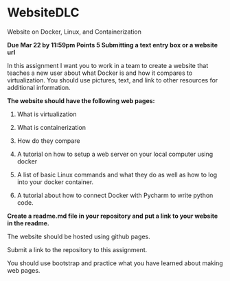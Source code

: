 # WebsiteDLC

Website on Docker, Linux, and Containerization

**Due Mar 22 by 11:59pm Points 5 Submitting a text entry box or a website url**

In this assignment I want you to work in a team to create a website that teaches a new user about what Docker is and how it compares to virtualization.  You should use pictures, text, and link to other resources for additional information.  

**The website should have the following web pages:**

1.  What is virtualization

2.  What is containerization

3.  How do they compare

4.  A tutorial on how to setup a web server on your local computer using docker

5.  A list of basic Linux commands and what they do   as well as how to log into your docker container.

6.  A tutorial about how to connect Docker with Pycharm to write python code.

**Create a readme.md file in your repository and put a link to your website in the readme.**

The website should be hosted using github pages.  

Submit a link to the repository to this assignment.  

You should use bootstrap and practice what you have learned about making web pages.
